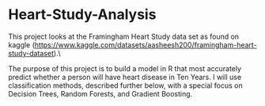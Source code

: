 # Heart-Study-Analysis

This project looks at the Framingham Heart Study data set as found on kaggle (https://www.kaggle.com/datasets/aasheesh200/framingham-heart-study-dataset).\\

The purpose of this project is to build a model in R that most accurately predict whether a person will have heart disease in Ten Years. I will use classification methods, described further below, with a special focus on Decision Trees, Random Forests, and Gradient Boosting.
